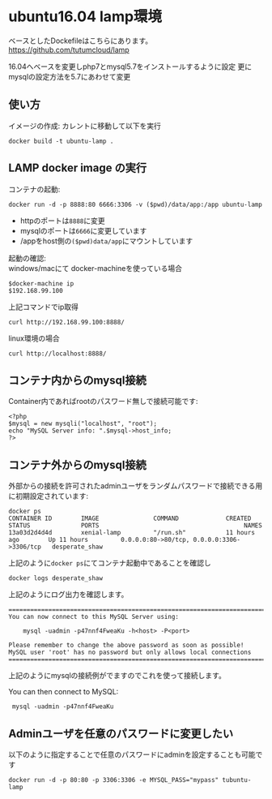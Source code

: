 ubuntu16.04 lamp環境
=================

ベースとしたDockefileはこちらにあります。  
https://github.com/tutumcloud/lamp

16.04へベースを変更しphp7とmysql5.7をインストールするように設定
更にmysqlの設定方法を5.7にあわせて変更

使い方
-----

イメージの作成:
カレントに移動して以下を実行

	docker build -t ubuntu-lamp .


LAMP docker image の実行
------------------------------

コンテナの起動:

	docker run -d -p 8888:80 6666:3306 -v ($pwd)/data/app:/app ubuntu-lamp
* httpのポートは``8888``に変更  
* mysqlのポートは``6666``に変更しています  
* /appをhost側の``($pwd)data/app``にマウントしています  

起動の確認:  
windows/macにて docker-machineを使っている場合  

    $docker-machine ip
    $192.168.99.100
上記コマンドでip取得

	curl http://192.168.99.100:8888/

linux環境の場合
    
    curl http://localhost:8888/




コンテナ内からのmysql接続
----------------------------------------------------------------

Container内であればrootのパスワード無しで接続可能です:

	<?php
	$mysql = new mysqli("localhost", "root");
	echo "MySQL Server info: ".$mysql->host_info;
	?>


コンテナ外からのmysql接続
-----------------------------------------------------------------

外部からの接続を許可されたadminユーザをランダムパスワードで接続できる用に初期設定されています:

    docker ps
    CONTAINER ID        IMAGE               COMMAND             CREATED             STATUS              PORTS                                        NAMES
    13a03d2d4d4d        xenial-lamp         "/run.sh"           11 hours ago        Up 11 hours         0.0.0.0:80->80/tcp, 0.0.0.0:3306->3306/tcp   desperate_shaw

上記のように``docker ps``にてコンテナ起動中であることを確認し

	docker logs desperate_shaw
上記のようにログ出力を確認します。


	========================================================================
	You can now connect to this MySQL Server using:

	    mysql -uadmin -p47nnf4FweaKu -h<host> -P<port>

	Please remember to change the above password as soon as possible!
	MySQL user 'root' has no password but only allows local connections
	========================================================================

上記のようにmysqlの接続例がでますのでこれを使って接続します。

You can then connect to MySQL:

	 mysql -uadmin -p47nnf4FweaKu



Adminユーザを任意のパスワードに変更したい
--------------------------------------------------------------

以下のように指定することで任意のパスワードにadminを設定することも可能です

	docker run -d -p 80:80 -p 3306:3306 -e MYSQL_PASS="mypass" tubuntu-lamp


